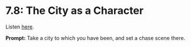# 7.8: The City as a Character 

Listen [here](http://www.writingexcuses.com/2012/02/19/writing-excuses-7-8-the-city-as-a-character/). 

**Prompt:** Take a city to which you have been, and set a chase scene there.